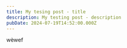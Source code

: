 ```yaml
---
title: My tesing post - title
description: My testing post - description
pubDate: 2024-07-19T14:52:00.000Z
---
```

wèwef
